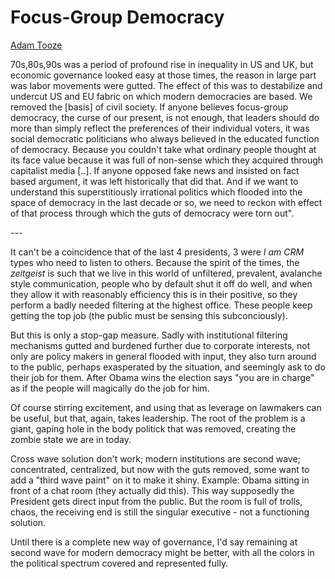 # Focus-Group Democracy

[Adam Tooze](https://youtu.be/cEfidHcITVE?t=748)

70s,80s,90s was a period of profound rise in inequality in US and UK,
but economic governance looked easy at those times, the reason in
large part was labor movements were gutted. The effect of this was to
destabilize and undercut US and EU fabric on which modern democracies
are based. We removed the [basis] of civil society. If anyone believes
focus-group democracy, the curse of our present, is not enough, that
leaders should do more than simply reflect the preferences of their
individual voters, it was social democratic politicians who always
believed in the educated function of democracy. Because you couldn't
take what ordinary people thought at its face value because it was
full of non-sense which they acquired through capitalist media
[..]. If anyone opposed fake news and insisted on fact based argument,
it was left historically that did that. And if we want to understand
this superstitiously irrational politics which flooded into the space
of democracy in the last decade or so, we need to reckon with effect
of that process through which the guts of democracy were torn out".

*---*

It can't be a coincidence that of the last 4 presidents, 3 were *I am
CRM* types who need to listen to others. Because the spirit of the
times, the *zeitgeist* is such that we live in this world of
unfiltered, prevalent, avalanche style communication, people who by
default shut it off do well, and when they allow it with reasonably
efficiency this is in their positive, so they perform a badly needed
filtering at the highest office. These people keep getting the top job
(the public must be sensing this subconciously).

But this is only a stop-gap measure. Sadly with institutional
filtering mechanisms gutted and burdened further due to corporate
interests, not only are policy makers in general flooded with input,
they also turn around to the public, perhaps exasperated by the
situation, and seemingly ask to do their job for them. After Obama
wins the election says "you are in charge" as if the people will
magically do the job for him.

Of course stirring excitement, and using that as leverage on lawmakers
can be useful, but that, again, takes leadership. The root of the
problem is a giant, gaping hole in the body politick that was removed,
creating the zombie state we are in today. 

Cross wave solution don't work; modern institutions are second wave;
concentrated, centralized, but now with the guts removed, some want to
add a "third wave paint" on it to make it shiny. Example: Obama
sitting in front of a chat room (they actually did this). This way
supposedly the President gets direct input from the public. But the
room is full of trolls, chaos, the receiving end is still the singular
executive - not a functioning solution. 

Until there is a complete new way of governance, I'd say remaining at
second wave for modern democracy might be better, with all the colors
in the political spectrum covered and represented fully.

